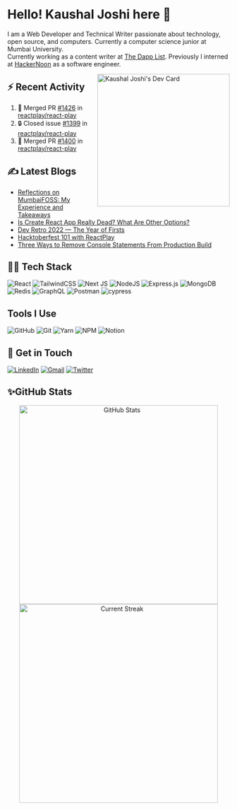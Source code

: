 # Hello! Kaushal Joshi here 👋

I am a Web Developer and Technical Writer passionate about technology, open source, and computers. Currently a computer science junior at Mumbai University.  
Currently working as a content writer at [The Dapp List](https://thedapplist.com/). Previously I interned at [HackerNoon](https://hackernoon.com/) as a software engineer.

<a href="https://app.daily.dev/clumsycoder"><img src="https://api.daily.dev/devcards/614e06c39f3f49cbad528d60689782d0.png?r=z00" align="right" width="300" alt="Kaushal Joshi's Dev Card"/></a> 

## :zap: Recent Activity 
<!--START_SECTION:activity-->
1. 🎉 Merged PR [#1426](https://github.com/reactplay/react-play/pull/1426) in [reactplay/react-play](https://github.com/reactplay/react-play)
2. 🔒 Closed issue [#1399](https://github.com/reactplay/react-play/issues/1399) in [reactplay/react-play](https://github.com/reactplay/react-play)
3. 🎉 Merged PR [#1400](https://github.com/reactplay/react-play/pull/1400) in [reactplay/react-play](https://github.com/reactplay/react-play)
<!--END_SECTION:activity-->

## ✍ Latest Blogs

<!-- BLOG-POST-LIST:START -->
- [Reflections on MumbaiFOSS: My Experience and Takeaways](https://clumsycoder.hashnode.dev/mumbaifoss-23)
- [Is Create React App Really Dead? What Are Other Options?](https://clumsycoder.hashnode.dev/cra-problems-n-alternatives)
- [Dev Retro 2022 — The Year of Firsts](https://clumsycoder.hashnode.dev/2022-in-a-nutshell)
- [Hacktoberfest 101 with ReactPlay](https://clumsycoder.hashnode.dev/hacktoberfest-101-with-reactplay)
- [Three Ways to Remove Console Statements From Production Build](https://clumsycoder.hashnode.dev/remove-console-statements-from-production)
<!-- BLOG-POST-LIST:END -->


## 👨‍💻 Tech Stack

![React](https://img.shields.io/badge/react-%2320232a.svg?style=for-the-badge&logo=react&logoColor=%2361DAFB) ![TailwindCSS](https://img.shields.io/badge/tailwindcss-%2338B2AC.svg?style=for-the-badge&logo=tailwind-css&logoColor=white)
![Next JS](https://img.shields.io/badge/Next-black?style=for-the-badge&logo=next.js&logoColor=white)
![NodeJS](https://img.shields.io/badge/node.js-6DA55F?style=for-the-badge&logo=node.js&logoColor=white) ![Express.js](https://img.shields.io/badge/express.js-%23404d59.svg?style=for-the-badge&logo=express&logoColor=%2361DAFB) 
![MongoDB](https://img.shields.io/badge/MongoDB-%234ea94b.svg?style=for-the-badge&logo=mongodb&logoColor=white)
![Redis](https://img.shields.io/badge/redis-%23DD0031.svg?style=for-the-badge&logo=redis&logoColor=white)
![GraphQL](https://img.shields.io/badge/-GraphQL-E10098?style=for-the-badge&logo=graphql&logoColor=white)
![Postman](https://img.shields.io/badge/Postman-FF6C37?style=for-the-badge&logo=postman&logoColor=white)
![cypress](https://img.shields.io/badge/-cypress-%23E5E5E5?style=for-the-badge&logo=cypress&logoColor=058a5e)

## Tools I Use
![GitHub](https://img.shields.io/badge/github-%23121011.svg?style=for-the-badge&logo=github&logoColor=white) ![Git](https://img.shields.io/badge/git-%23F05033.svg?style=for-the-badge&logo=git&logoColor=white) ![Yarn](https://img.shields.io/badge/yarn-%232C8EBB.svg?style=for-the-badge&logo=yarn&logoColor=white) ![NPM](https://img.shields.io/badge/NPM-%23000000.svg?style=for-the-badge&logo=npm&logoColor=white) ![Notion](https://img.shields.io/badge/Notion-%23000000.svg?style=for-the-badge&logo=notion&logoColor=white)

## 📩 Get in Touch

[![LinkedIn](https://img.shields.io/badge/linkedin-%230077B5.svg?&style=for-the-badge&logo=linkedin&logoColor=white)](https://www.linkedin.com/in/7jkaushal/) [![Gmail](https://img.shields.io/badge/Gmail-D14836?style=for-the-badge&logo=gmail&logoColor=white)](mailto:7joshikaushal@gmail.com) [![Twitter](https://img.shields.io/badge/clumsy_coder-%231DA1F2.svg?style=for-the-badge&logo=Twitter&logoColor=white)](https://twitter.com/clumsy_coder) 

## ✨GitHub Stats

<p align="center"> 
  <img src="https://github-readme-stats.vercel.app/api?username=joshi-kaushal&show_icons=true&theme=blue-green" alt="GitHub Stats" width="450px" />
  <img src="https://github-readme-streak-stats.herokuapp.com/?user=joshi-kaushal&theme=blue-green" alt="Current Streak" width="450px" />
</p>
